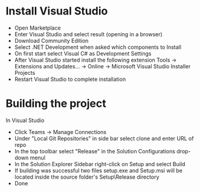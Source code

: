 # Install Visual Studio

* Open Marketplace
* Enter Visual Studio and select result (opening in a browser)
* Download Community Edition
* Select .NET Development when asked which components to Install
* On first start select Visual C# as Development Settings
* After Visual Studio started install the following extension
  Tools -> Extensions and Updates... -> Online -> Microsoft Visual Studio Installer Projects
* Restart Visual Studio to complete installation

# Building the project
In Visual Studio
* Click Teams -> Manage Connections
* Under "Local Git Repositories" in side bar select clone and enter URL of repo
* In the top toolbar select "Release" in the Solution Configurations drop-down menul
* In the Solution Explorer Sidebar right-click on Setup and select Build
* If building was successful two files setup.exe and Setup.msi will be located inside the source folder's Setup\Release directory
* Done
